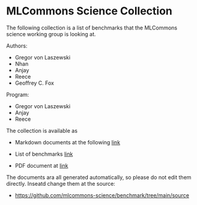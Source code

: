 # MLCommons Science Collection

The following collection is a list of benchmarks that the MLCommons science working group is looking at.

Authors: 
* Gregor von Laszewski
* Nhan
* Anjay
* Reece
* Geoffrey C. Fox

Program:
* Gregor von Laszewski
* Anjay
* Reece

The collection is available as

* Markdown documents at the following [link](benchmarks.md)
* List of benchmarks [link](benchmarks/index.md)

* PDF document at [link](benchmarks.pdf)

The documents ara all generated automatically, so please do not edit them directly. Inseatd change them at the source:

* <https://github.com/mlcommons-science/benchmark/tree/main/source>


